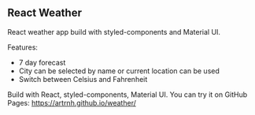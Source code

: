 ## React Weather

React weather app build with styled-components and Material UI.

Features:
* 7 day forecast
* City can be selected by name or current location can be used
* Switch between Celsius and Fahrenheit

Build with React, styled-components, Material UI.
You can try it on GitHub Pages: https://artrnh.github.io/weather/